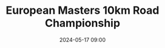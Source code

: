 ---
title: European Masters 10km Road Championship
location: Porto Santo, Portugal
date: 2024-05-17 09:00
latitude: 33.059160
longitude: -16.334940
results:
  - place: 64
    name: Tom O'Connor
    time: 40m 51s
    note: M60     
---